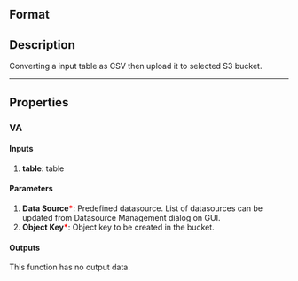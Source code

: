 ## Format

## Description
Converting a input table as CSV then upload it to selected S3 bucket.

---

## Properties
### VA
#### Inputs
1. **table**: table

#### Parameters
1. **Data Source**<b style="color:red">*</b>: Predefined datasource. List of datasources can be updated from Datasource Management dialog on GUI.
1. **Object Key**<b style="color:red">*</b>: Object key to be created in the bucket.
      
#### Outputs
This function has no output data.

